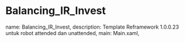 # Balancing_IR_Invest
name: Balancing_IR_Invest,
description: Template Reframework 1.0.0.23 untuk robot attended dan unattended,
main: Main.xaml,
